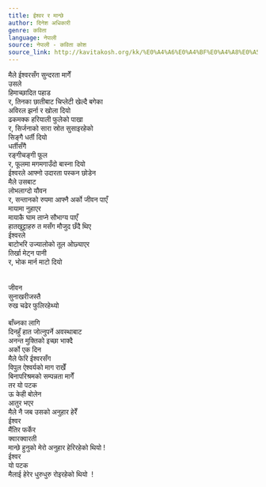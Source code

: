 ```yaml
---
title: ईश्वर र मान्छे
author: दिनेश अधिकारी
genre: कविता
language: नेपाली
source: नेपाली - कविता कोश
source_link: http://kavitakosh.org/kk/%E0%A4%A6%E0%A4%BF%E0%A4%A8%E0%A5%87%E0%A4%B6_%E0%A4%85%E0%A4%A7%E0%A4%BF%E0%A4%95%E0%A4%BE%E0%A4%B0%E0%A5%80
---
```


मैले ईश्वरसँग सुन्दरता मागेँ  
उसले  
हिमाच्छादित पहाड  
र, तिनका छातीबाट चिप्लेटी खेल्दै बगेका  
अविरल झर्ना र खोला दियो  
ढकमक्क हरियाली फुलेको पाखा  
र, सिर्जनाको सारा स्रोत सुसाइरहेको  
सिङ्गै धर्ती दियो  
धर्तीसँगै  
रङ्गीचङ्गी फूल  
र, फूलमा मगमगाउँदो बास्ना दियो  
ईश्वरले आफ्नो उदारता पस्कन छोडेन  
मैले उसबाट  
लोभलाग्दो यौवन  
र, सन्तानको रुपमा आफ्नै अर्को जीवन पाएँ  
मायामा नुहाएर  
मायाकै घाम ताप्ने सौभाग्य पाएँ  
हातखुट्टाहरु त मसँग मौजुद छँदै थिए  
ईश्वरले  
बाटोभरि उज्यालोको तूल ओछ्याएर  
तिर्खा मेट्न पानी  
र, भोक मार्न माटो दियो  
   
   
जीवन  
सुनाखरीजस्तै  
रुख चढेर फुलिरहेथ्यो  
   
बाँच्नका लागि  
दिनहुँ हात जोत्नुपर्ने अवस्थाबाट  
अनन्त मुक्तिको इच्छा भाक्दै  
अर्को एक दिन  
मैले फेरि ईश्वरसँग  
विपुल ऐश्वर्यको माग राखेँ  
बिनापरिश्रमको सम्पन्नता मागेँ  
तर यो पटक  
ऊ केही बोलेन  
आतुर भएर  
मैले नै जब उसको अनुहार हेरेँ  
ईश्वर  
मैंतिर फर्केर  
क्वारक्वारती  
मान्छे हुनुको मेरो अनुहार हेरिरहेको थियो !  
ईश्वर  
यो पटक  
मैलाई हेरेर धुरुधुरु रोइरहेको थियो  !
